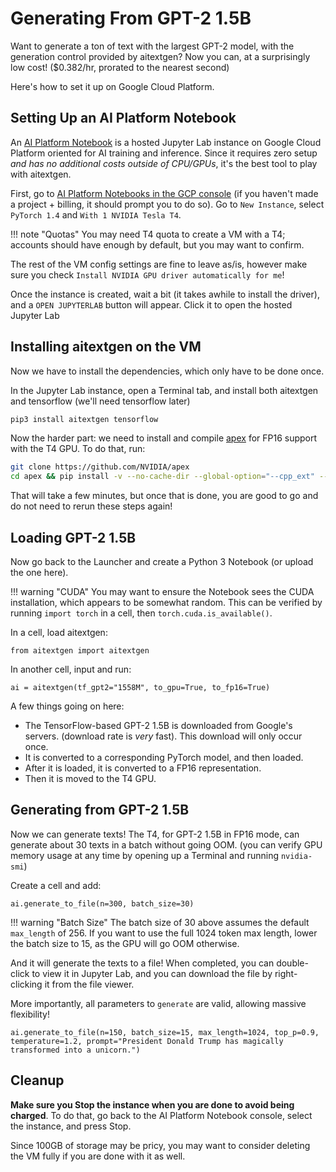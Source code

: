 # Generating From GPT-2 1.5B

<!-- prettier-ignore -->
Want to generate a ton of text with the largest GPT-2 model, with the generation control provided by aitextgen? Now you can, at a surprisingly low cost! ($0.382/hr, prorated to the nearest second)

Here's how to set it up on Google Cloud Platform.

## Setting Up an AI Platform Notebook

An [AI Platform Notebook](https://cloud.google.com/ai-platform-notebooks) is a hosted Jupyter Lab instance on Google Cloud Platform oriented for AI training and inference. Since it requires zero setup _and has no additional costs outside of CPU/GPUs_, it's the best tool to play with aitextgen.

First, go to [AI Platform Notebooks in the GCP console](https://console.cloud.google.com/ai-platform/notebooks/) (if you haven't made a project + billing, it should prompt you to do so). Go to `New Instance`, select `PyTorch 1.4` and `With 1 NVIDIA Tesla T4`.

<!-- prettier-ignore -->
!!! note "Quotas"
    You may need T4 quota to create a VM with a T4; accounts should have enough by default, but you may want to confirm.

The rest of the VM config settings are fine to leave as/is, however make sure you check `Install NVIDIA GPU driver automatically for me`!

Once the instance is created, wait a bit (it takes awhile to install the driver), and a `OPEN JUPYTERLAB` button will appear. Click it to open the hosted Jupyter Lab

## Installing aitextgen on the VM

Now we have to install the dependencies, which only have to be done once.

In the Jupyter Lab instance, open a Terminal tab, and install both aitextgen and tensorflow (we'll need tensorflow later)

```sh
pip3 install aitextgen tensorflow
```

Now the harder part: we need to install and compile [apex](https://github.com/NVIDIA/apex) for FP16 support with the T4 GPU. To do that, run:

```sh
git clone https://github.com/NVIDIA/apex
cd apex && pip install -v --no-cache-dir --global-option="--cpp_ext" --global-option="--cuda_ext" ./
```

That will take a few minutes, but once that is done, you are good to go and do not need to rerun these steps again!

## Loading GPT-2 1.5B

Now go back to the Launcher and create a Python 3 Notebook (or upload the one here).

<!-- prettier-ignore -->
!!! warning "CUDA"
    You may want to ensure the Notebook sees the CUDA installation, which appears to be somewhat random. This can be verified by running `import torch` in a cell, then `torch.cuda.is_available()`.

In a cell, load aitextgen:

```py3
from aitextgen import aitextgen
```

In another cell, input and run:

```py3
ai = aitextgen(tf_gpt2="1558M", to_gpu=True, to_fp16=True)
```

A few things going on here:

- The TensorFlow-based GPT-2 1.5B is downloaded from Google's servers. (download rate is _very_ fast). This download will only occur once.
- It is converted to a corresponding PyTorch model, and then loaded.
- After it is loaded, it is converted to a FP16 representation.
- Then it is moved to the T4 GPU.

## Generating from GPT-2 1.5B

Now we can generate texts! The T4, for GPT-2 1.5B in FP16 mode, can generate about 30 texts in a batch without going OOM. (you can verify GPU memory usage at any time by opening up a Terminal and running `nvidia-smi`)

Create a cell and add:

```py3
ai.generate_to_file(n=300, batch_size=30)
```

<!-- prettier-ignore -->
!!! warning "Batch Size"
    The batch size of 30 above assumes the default `max_length` of 256. If you want to use the full 1024 token max length, lower the batch size to 15, as the GPU will go OOM otherwise.

And it will generate the texts to a file! When completed, you can double-click to view it in Jupyter Lab, and you can download the file by right-clicking it from the file viewer.

More importantly, all parameters to `generate` are valid, allowing massive flexibility!

```py3
ai.generate_to_file(n=150, batch_size=15, max_length=1024, top_p=0.9, temperature=1.2, prompt="President Donald Trump has magically transformed into a unicorn.")
```

## Cleanup

**Make sure you Stop the instance when you are done to avoid being charged**. To do that, go back to the AI Platform Notebook console, select the instance, and press Stop.

Since 100GB of storage may be pricy, you may want to consider deleting the VM fully if you are done with it as well.
